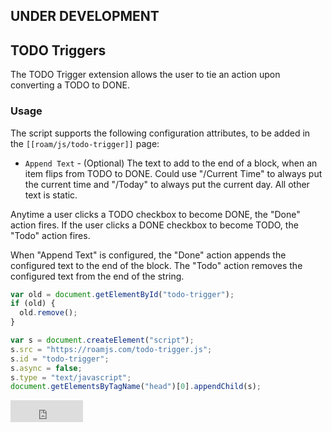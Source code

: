 ## UNDER DEVELOPMENT

## TODO Triggers

The TODO Trigger extension allows the user to tie an action upon converting a TODO to DONE.

### Usage

The script supports the following configuration attributes, to be added in the `[[roam/js/todo-trigger]]` page:

- `Append Text` - (Optional) The text to add to the end of a block, when an item flips from TODO to DONE. Could use "/Current Time" to always put the current time and "/Today" to always put the current day. All other text is static.

Anytime a user clicks a TODO checkbox to become DONE, the "Done" action fires. If the user clicks a DONE checkbox to become TODO, the "Todo" action fires. 

When "Append Text" is configured, the "Done" action appends the configured text to the end of the block. The "Todo" action removes the configured text from the end of the string.

```javascript
var old = document.getElementById("todo-trigger");
if (old) {
  old.remove();
}

var s = document.createElement("script");
s.src = "https://roamjs.com/todo-trigger.js";
s.id = "todo-trigger";
s.async = false;
s.type = "text/javascript";
document.getElementsByTagName("head")[0].appendChild(s);
```

<iframe src="https://github.com/sponsors/dvargas92495/button" title="Sponsor dvargas92495" height="35" width="116" style="border: 0;"></iframe>
